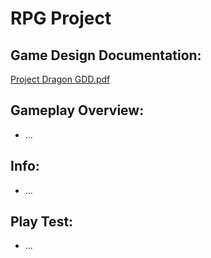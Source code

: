 # RPG Project
## Game Design Documentation:
[Project Dragon GDD.pdf](https://github.com/ChoiBeomgyuItBoy/RPGProject/files/10008006/Project.Dragon.GDD.pdf)

## Gameplay Overview:
  - ...
  
## Info:
  - ...
  
## Play Test:
  - ...
